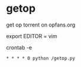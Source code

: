 # getop
get op torrent on opfans.org

export EDITOR = vim

crontab -e

``* * * * 0 python /getop.py``
